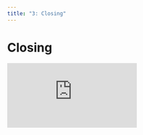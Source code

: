 ```yaml
---
title: "3: Closing"
---
```


# Closing

<div class='embed-container'><iframe src='https://player.vimeo.com/video/322718837' frameborder='0' webkitAllowFullScreen mozallowfullscreen allowFullScreen></iframe></div>